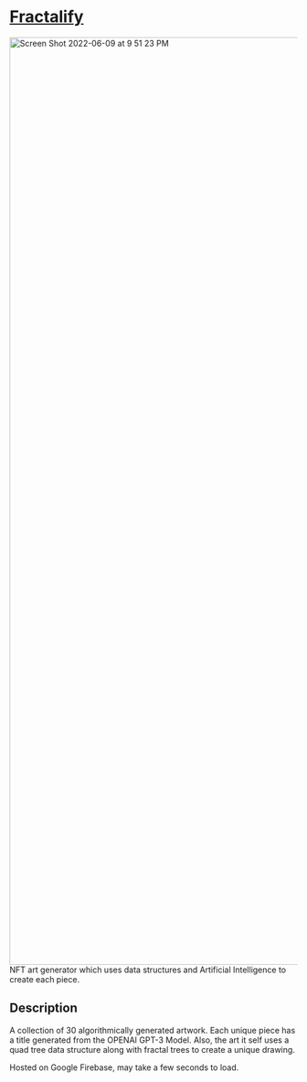 # [Fractalify](https://fractal-13103.web.app/)

<img width="1624" alt="Screen Shot 2022-06-09 at 9 51 23 PM" src="https://user-images.githubusercontent.com/67920321/172974238-4981a4a8-6761-4c72-905e-440998e20ee3.png">
NFT art generator which uses data structures and Artificial Intelligence to create each piece.

## Description
A collection of 30 algorithmically generated artwork. Each unique piece has a title generated from the OPENAI GPT-3 Model. Also, the art it self uses a quad tree data structure along with fractal trees to create a unique drawing.

Hosted on Google Firebase, may take a few seconds to load.
